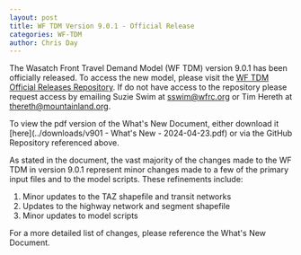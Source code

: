 ```yaml
---
layout: post
title: WF TDM Version 9.0.1 - Official Release
categories: WF-TDM
author: Chris Day
---
```


The Wasatch Front Travel Demand Model (WF TDM) version 9.0.1 has been officially released. To access the new model, please visit the [WF TDM Official Releases Repository](https://github.com/WFRCAnalytics/WF-TDM-Official-Releases/releases/tag/v9.0.1-official). If do not have access to the repository please request access by emailing Suzie Swim at sswim@wfrc.org or Tim Hereth at thereth@mountainland.org.

To view the pdf version of the What's New Document, either download it [here](../downloads/v901 - What's New - 2024-04-23.pdf) or via the GitHub Repository referenced above. 

As stated in the document, the vast majority of the changes made to the WF TDM in version 9.0.1 represent minor changes made to a few of the primary input files and to the model scripts. These refinements include:

 1. Minor updates to the TAZ shapefile and transit networks
 2. Updates to the highway network and segment shapefile
 3. Minor updates to model scripts

For a more detailed list of changes, please reference the What's New Document.
